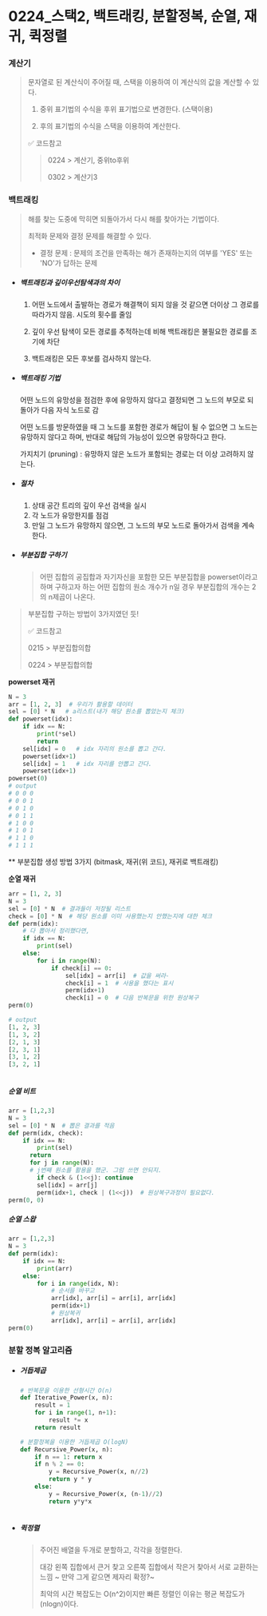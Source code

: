 # 0224_스택2, 백트래킹, 분할정복, 순열, 재귀, 퀵정렬

### 계산기

>  문자열로 된 계산식이 주어질 때, 스택을 이용하여 이 계산식의 값을 계산할 수 있다.
>
>  1) 중위 표기법의 수식을 후위 표기법으로 변경한다. (스택이용)
>
>  2) 후의 표기법의 수식을 스택을 이용하여 계산한다.
>
>  ✅ 코드참고
>
>  > 0224 > 계산기, 중위to후위
>  >
>  > 0302 > 계산기3 



### 백트래킹

> 해를 찾는 도중에 막히면 되돌아가서 다시 해를 찾아가는 기법이다.
>
> 최적화 문제와 결정 문제를 해결할 수 있다.
>
> - 결정 문제 : 문제의 조건을 만족하는 해가 존재하는지의 여부를 'YES' 또는 'NO'가 답하는 문제 

- ##### 백트래킹과 깊이우선탐색과의 차이

  1) 어떤 노드에서 출발하는 경로가 해결책이 되지 않을 것 같으면 더이상 그 경로를 따라가지 않음. 시도의 횟수를 줄임

  2) 깊이 우선 탐색이 모든 경로를 추적하는데 비해 백트래킹은 불필요한 경로를 조기에 차단

  3) 백트래킹은 모든 후보를 검사하지 않는다.

- ##### 백트래킹 기법

  어떤 노드의 유망성을 점검한 후에 유망하지 않다고 결정되면 그 노드의 부모로 되돌아가 다음 자식 노드로 감

  어떤 노드를 방문하였을 때 그 노드를 포함한 경로가 해답이 될 수 없으면 그 노드는 유망하지 않다고 하며, 반대로 해답의 가능성이 있으면 유망하다고 한다.

  가지치기 (pruning) : 유망하지 않은 노드가 포함되는 경로는 더 이상 고려하지 않는다.

- ##### 절차

  1. 상태 공간 트리의 깊이 우선 검색을 실시
  2. 각 노드가 유망한지를 점검
  3. 만일 그 노드가 유망하지 않으면, 그 노드의 부모 노드로 돌아가서 검색을 계속한다.

- ##### 부분집합 구하기

  > 어떤 집합의 공집합과 자기자신을 포함한 모든 부분집합을 powerset이라고 하며 구하고자 하는 어떤 집합의 원소 개수가 n일 경우 부분집합의 개수는 2의 n제곱이 나온다.
>
  > 부분집합 구하는 방법이 3가지였던 듯!
>
  > ✅ 코드참고
  >
  > 0215 > 부분집합의합
  >
  > 0224 > 부분집합의합
  
  **powerset 재귀**
  
  ```python
  N = 3
  arr = [1, 2, 3]  # 우리가 활용할 데이터
  sel = [0] * N   # a리스트(내가 해당 원소를 뽑았는지 체크)
  def powerset(idx):
      if idx == N:
          print(*sel)
          return
      sel[idx] = 0   # idx 자리의 원소를 뽑고 간다.
      powerset(idx+1)
      sel[idx] = 1   # idx 자리를 안뽑고 간다.
      powerset(idx+1)
  powerset(0)
  # output
  # 0 0 0
# 0 0 1
  # 0 1 0
# 0 1 1
  # 1 0 0 
# 1 0 1
  # 1 1 0
  # 1 1 1
  ```
  
  ** 부분집합 생성 방법 3가지 (bitmask, 재귀(위 코드), 재귀로 백트래킹)
  
  **순열 재귀**
  
  ```python
  arr = [1, 2, 3]
  N = 3
  sel = [0] * N  # 결과들이 저장될 리스트
  check = [0] * N  # 해당 원소를 이미 사용했는지 안했는지에 대한 체크
  def perm(idx):
      # 다 뽑아서 정리했다면,
      if idx == N:
          print(sel)
      else:
          for i in range(N):
              if check[i] == 0:
                  sel[idx] = arr[i]  # 값을 써라-
                  check[i] = 1  # 사용을 했다는 표시
                  perm(idx+1)
                  check[i] = 0  # 다음 반복문을 위한 원상복구
  perm(0)
  
  # output
[1, 2, 3]
  [1, 3, 2]
[2, 1, 3]
  [2, 3, 1]
  [3, 1, 2]
  [3, 2, 1]
                  
  ```
  
  ##### 순열 비트
  
  ```python
  arr = [1,2,3]
  N = 3
  sel = [0] * N  # 뽑은 결과를 적음
  def perm(idx, check):
      if idx == N:
          print(sel)
        return
     	for j in range(N):
        # j번째 원소를 활용을 했군. 그럼 쓰면 안되지.
          if check & (1<<j): continue
          sel[idx] = arr[j]
          perm(idx+1, check | (1<<j))  # 원상복구과정이 필요없다.
  perm(0, 0)
  ```
  
  ##### 순열 스왑
  
  ```python
  arr = [1,2,3]
  N = 3
  def perm(idx):
      if idx == N:
          print(arr)
      else:
          for i in range(idx, N):
              # 순서를 바꾸고
              arr[idx], arr[i] = arr[i], arr[idx]
              perm(idx+1)
              # 원상복귀
              arr[idx], arr[i] = arr[i], arr[idx]
  perm(0)
  ```



### 분할 정복 알고리즘

- ##### 거듭제곱

  ```python
  # 반복문을 이용한 선형시간 O(n)
  def Iterative_Power(x, n):
      result = 1
      for i in range(1, n+1):
          result *= x
      return result
  
  # 분할정복을 이용한 거듭제곱 O(logN)
  def Recursive_Power(x, n):
      if n == 1: return x
      if n % 2 == 0:
          y = Recursive_Power(x, n//2)
          return y * y
      else:
          y = Recursive_Power(x, (n-1)//2)
          return y*y*x
      
  ```

- ##### 퀵정렬

  > 주어진 배열을 두개로 분할하고, 각각을 정렬한다. 
  >
  > 대강 왼쪽 집합에서 큰거 찾고 오른쪽 집합에서 작은거 찾아서 서로 교환하는 느낌 ~ 만약 그게 같으면 제자리 확정?~
  >
  > 최악의 시간 복잡도는 O(n^2)이지만 빠른 정렬인 이유는 평균 복잡도가 (nlogn)이다.

  

